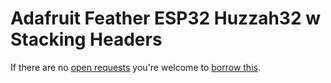 # Adafruit Feather ESP32 Huzzah32 w Stacking Headers
If there are no [open requests](../../../../issues?q=is%3Aissue+is%3Aopen+%22Adafruit+Feather+ESP32+Huzzah32+w+Stacking+Headers%22+in%3Atitle) you're welcome to [borrow this](../../../../issues/new?title=Borrow+request+for+Adafruit+Feather+ESP32+Huzzah32+w+Stacking+Headers&body=1+piece+of+%5Bthis%5D%28..%2Fblob%2Fmain%2F.%2FHardware%2FMicrocontrollers%2FAdafruit_Feather_ESP32_Huzzah32_w_Stacking_Headers.md%29+for+~2+weeks.).